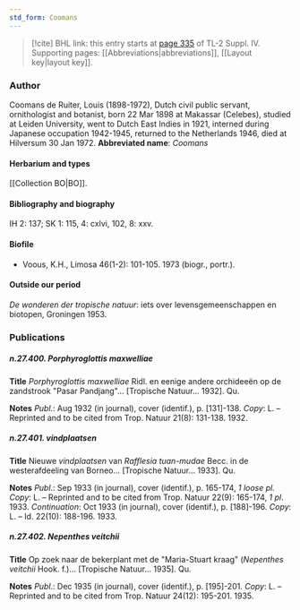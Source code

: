 ```yaml
---
std_form: Coomans
---
```


> [!cite] BHL link: this entry starts at [page 335](https://www.biodiversitylibrary.org/page/33266012) of TL-2 Suppl. IV.
> Supporting pages: [[Abbreviations|abbreviations]], [[Layout key|layout key]].

### Author

Coomans de Ruiter, Louis (1898-1972), Dutch civil public servant, ornithologist and botanist, born 22 Mar 1898 at Makassar (Celebes), studied at Leiden University, went to Dutch East Indies in 1921, interned during Japanese occupation 1942-1945, returned to the Netherlands 1946, died at Hilversum 30 Jan 1972. 
**Abbreviated name**: *Coomans*

#### Herbarium and types

[[Collection BO|BO]].

#### Bibliography and biography

IH 2: 137; SK 1: 115, 4: cxlvi, 102, 8: xxv.

#### Biofile

- Voous, K.H., Limosa 46(1-2): 101-105. 1973 (biogr., portr.).

#### Outside our period

*De wonderen der tropische natuur*: iets over levensgemeenschappen en biotopen, Groningen 1953.

### Publications

##### n.27.400. Porphyroglottis maxwelliae

**Title**
*Porphyroglottis maxwelliae* Ridl. en eenige andere orchideeën op de zandstrook "Pasar Pandjang"... \[Tropische Natuur... 1932\]. Qu.

**Notes**
*Publ*.: Aug 1932 (in journal), cover (identif.), p. \[131\]-138. *Copy*: L. – Reprinted and to be cited from Trop. Natuur 21(8): 131-138. 1932.

##### n.27.401. vindplaatsen

**Title**
Nieuwe *vindplaatsen* van *Rafflesia tuan-mudae* Becc. in de westerafdeeling van Borneo... \[Tropische Natuur... 1933\]. Qu.

**Notes**
*Publ*.: Sep 1933 (in journal), cover (identif.), p. 165-174, *1 loose pl. Copy*: L. – Reprinted and to be cited from Trop. Natuur 22(9): 165-174, *1 pl*. 1933.
*Continuation*: Oct 1933 (in journal), cover (identif.), p. \[188\]-196. *Copy*: L. – Id. 22(10): 188-196. 1933.

##### n.27.402. Nepenthes veitchii

**Title**
Op zoek naar de bekerplant met de "Maria-Stuart kraag" (*Nepenthes veitchii* Hook. f.)... \[Tropische Natuur... 1935\]. Qu.

**Notes**
*Publ*.: Dec 1935 (in journal), cover (identif.), p. \[195\]-201. *Copy*: L. – Reprinted and to be cited from Trop. Natuur 24(12): 195-201. 1935.

